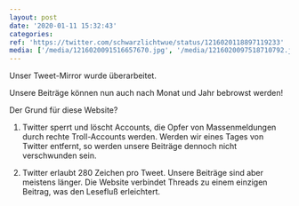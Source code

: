 ```yaml
---
layout: post
date: '2020-01-11 15:32:43'
categories: 
ref: 'https://twitter.com/schwarzlichtwue/status/1216020118897119233'
media: ['/media/1216020091516657670.jpg', '/media/1216020097518710792.jpg']
---
```

Unser Tweet-Mirror  wurde überarbeitet.



Unsere Beiträge können nun auch nach Monat und Jahr bebrowst werden! 

Der Grund für diese Website?



1. Twitter sperrt und löscht Accounts, die Opfer von Massenmeldungen durch rechte Troll-Accounts werden. Werden wir eines Tages von Twitter entfernt, so werden unsere Beiträge dennoch nicht verschwunden sein.

2. Twitter erlaubt 280 Zeichen pro Tweet. Unsere Beiträge sind aber meistens länger. Die Website verbindet Threads zu einem einzigen Beitrag, was den Lesefluß erleichtert.
